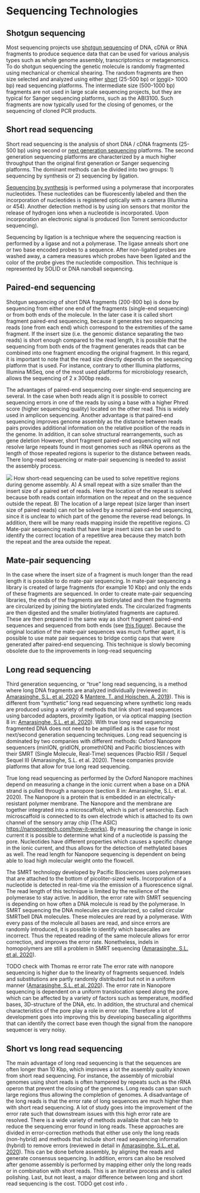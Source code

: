 # Sequencing Technologies

## Shotgun sequencing

Most sequencing projects use [shotgun
sequencing](https://en.wikipedia.org/wiki/Shotgun_sequencing) of DNA, cDNA or
RNA fragments to produce sequence data that can be used for various analysis
types such as whole genome assembly, transcriptomics or metagenomics. To do
shotgun sequencing the genetic molecule is randomly fragmented using mechanical or chemical shearing. The random fragments are then size selected and analyzed using either
[short](https://en.wikipedia.org/wiki/DNA_sequencing#Short-read_sequencing_methods)
(25-500 bp) or [long](https://en.wikipedia.org/wiki/Third-generation_sequencing)i(> 1000 bp) read sequencing platforms. The intermediate size (500-1000 bp) fragments are not used in large scale sequencing projects, but they are typical for Sanger sequencing platforms, such as the ABI3100. Such fragments are now typically used for the closing of genomes, or the sequencing of cloned PCR products.

## Short read sequencing
Short read sequencing is the analysis of short DNA / cDNA fragments (25-500 bp) using second or [next generation sequencing](https://en.wikipedia.org/wiki/Massive_parallel_sequencing) platforms. The second generation sequencing platforms are characterized by a much higher throughput than the original first generation or Sanger sequencing platforms. The dominant methods can be divided into two groups: 1) sequencing by synthesis or 2) sequencing by ligation.  

[Sequencing by synthesis](https://en.wikipedia.org/wiki/Illumina_dye_sequencing) is performed using a polymerase that incorporates nucleotides. These nucleotides can be fluorescently labeled and then the incorporation of nucleotides is registered optically with a camera (Illumina or 454). Another detection method is by using ion sensors that monitor the release of hydrogen ions when a nucleotide is incorporated. Upon incorporation an electronic signal is produced (Ion Torrent semiconductor sequencing).

Sequencing by ligation is a technique where the sequencing reaction is performed by a ligase and not a polymerase. The ligase anneals short one or two base encoded probes to a sequence. After non-ligated probes are washed away, a camera measures which probes have been ligated and the color of the probe gives the nucleotide composition. This technique is represented by SOLID or DNA nanoball sequencing.

## Paired-end sequencing
Shotgun sequencing of short DNA fragments (200-800 bp) is done by sequencing from either one end of the fragments (single-end sequencing) or from both ends of the molecule. In the later case it is called short fragment paired-end sequencing, because it generates two sequencing reads (one from each end) which correspond to the extremities of the same fragment. If the insert size (i.e. the genomic distance separating the two reads) is short enough compared to the read length, it is possible that the sequencing from both ends of the fragment generates reads that can be combined into one fragment encoding the original fragment. In this regard, it is important to note that the read size directly depends on the sequencing platform that is used. For instance, contrary to other Illumina platforms, Illumina MiSeq, one of the most used platforms for microbiology research, allows the sequencing of 2 x 300bp reads.

The advantages of paired-end sequencing over single-end sequencing are several. In the case when both reads align it is possible to correct sequencing errors in one of the reads by using a base with a higher Phred score (higher sequencing quality) located on the other read. This is widely used in amplicon sequencing. Another advantage is that paired-end sequencing improves genome assembly as the distance between reads pairs provides additional information on the relative position of the reads in the genome. In addition, it can solve structural rearrangements, such as gene deletion However, short fragment paired-end sequencing will not resolve large repeats found in most genomes such as rRNA operons as the length of those repeated regions is superior to the distance between reads. There long-read sequencing or mate-pair sequencing is needed to assist the assembly process.

![](seqfigure.png)
How short-read sequencing can be used to solve repetitive regions during genome assembly. A) A small repeat with a size smaller than the insert size of a paired set of reads. Here the location of the repeat is solved because both reads contain information on the repeat and on the sequence outside the repeat. B) The location of a large repeat (size larger than insert size of paired reads) can not be solved by a normal paired-end sequencing, since it is unclear to which part of the genome the reverse read belongs. In addition, there will be many reads mapping inside the repetitive regions. C) Mate-pair sequencing reads that have large insert sizes can be used to identify the correct location of a repetitive area because they match both the repeat and the area outside the repeat.

## Mate-pair sequencing
In the case where the insert size of a fragment is much longer than the read
length it is possible to do mate-pair sequencing. In mate-pair sequencing a
library is created of large fragments (for example 10 Kbp) and only the ends of
these fragments are sequenced. In order to create mate-pair sequencing
libraries, the ends of the fragments are biotinylated and then the fragments are circularized by joining the biotinylated ends. The circularized fragments  are then digested and the smaller biotinylated fragments are captured. These are then prepared in the same way as short fragment paired-end sequences and sequenced from both ends (see [this
figure](https://www.ecseq.com/support/ngs/what-is-mate-pair-sequencing-useful-for)). Because the original location of the mate-pair sequences was much further apart, it is possible to use mate pair sequences to bridge contig caps that were generated after paired-end sequencing. This technique is slowly becoming obsolete due to the improvements in long-read sequencing

## Long read sequencing
Third generation sequencing, or “true” long read sequencing, is a method where
long DNA fragments are analyzed individually (reviewed in: [Amarasinghe, S.L. et al. 2020](https://genomebiology.biomedcentral.com/articles/10.1186/s13059-020-1935-5) & [Mantere, T. and Hoischen, A. 2019](https://www.frontiersin.org/articles/10.3389/fgene.2019.00426/full)). This is different from “synthetic” long read sequencing where synthetic long reads are produced using a variety of methods that link short read sequences using barcoded adapters, proximity ligation, or via optical mapping (section 8 in: [Amarasinghe, S.L. et al. 2020](https://genomebiology.biomedcentral.com/articles/10.1186/s13059-020-1935-5)). With true long read sequencing fragmented DNA does not need to be amplified as is the case for most next/second generation sequencing techniques. Long read sequencing is dominated by two companies with different methods: Oxford Nanopore sequencers (minION, gridION, promethION) and Pacific biosciences with their SMRT (Single Molecule, Real-Time) sequences (Pacbio RSII / Sequel Sequel II) (Amarasinghe, S.L. et al. 2020). These companies provide platforms that allow for true long read sequencing.

True long read sequencing as performed by the Oxford Nanopore machines depend on measuring a change in the ionic current when a base on a DNA strand is pulled through a nanopore (section 8 in: Amarasinghe, S.L. et al. 2020). The Nanopore is a protein that is embedded in an electrically-resistant polymer membrane. The Nanopore and the membrane are together integrated into a microscaffold, which is part of sensorchip. Each microscaffold is connected to its own electrode which is attached to its own channel of the sensory array chip (The ASIC) [https://nanoporetech.com/how-it-works)](https://nanoporetech.com/how-it-works). By measuring the change in ionic current it is possible to determine what kind of a nucleotide is passing the pore. Nucleotides have different properties which causes a specific change in the ionic current, and thus allows for the detection of methylated bases as well. The read length for Nanopore sequencing is dependent on being able to load high molecular weight onto the flowcell.

The SMRT technology developed by Pacific Biosciences uses polymerases that are
attached to the bottom of picoliter-sized wells. Incorporation of a nucleotide
is detected in real-time via the emission of a fluorescence signal. The read
length of this technique is limited by the resilience of the polymerase to stay
active. In addition, the error rate with SMRT sequencing is depending on how
often a DNA molecule is read by the polymerase. In SMRT sequencing the DNA
molecules are circularized, so called circular SMRTbell DNA molecules. These
molecules are read by a polymerase. With every pass of the molecule all bases
are read, and since errors are randomly introduced, it is possible to identify
which basecalles are incorrect. Thus the repeated reading of the same molecule
allows for error correction, and improves the error rate. Nonetheless, indels in homopolymers are still a problem in SMRT sequencing ([Amarasinghe, S.L. et
al. 2020](https://genomebiology.biomedcentral.com/articles/10.1186/s13059-020-1935-5)).

TODO check with Thomas re error rate
The error rate with nanopore sequencing is higher due to the linearity of
fragments sequenced. Indels and substitutions are partly randomly distributed
but not in a uniform manner ([Amarasinghe, S.L. et al.
2020](https://genomebiology.biomedcentral.com/articles/10.1186/s13059-020-1935-5)). The error rate in Nanopore sequencing is dependent on a uniform translocation speed along the pore, which can be affected by a variety of factors such as temperature, modified bases, 3D-structure of the DNA, etc. In addition, the structural and chemical characteristics of the pore play a role in error rate. Therefore a lot of development goes into improving this by developing basecalling algorithms that can identify the correct base even though the signal from the nanopore sequencer is very noisy.


## Short vs long read sequencing
The main advantage of long read sequencing is that the sequences are often
longer than 10 Kbp, which improves a lot the assembly quality known from short
read sequencing. For instance, the assembly of microbial genomes using short
reads is often hampered by repeats such as the rRNA operon that prevent the
closing of the genomes. Long reads can span such large regions thus allowing the completion of genomes. A disadvantage of the long reads is that the error rate of long sequences are much higher than with short read sequencing. A lot of study goes into the improvement of the error rate such that downstream issues with this high error rate are resolved. There is a wide variety of methods available that can help to reduce the sequencing error found in long reads. These approaches are divided in error-correction methods that either use only the long reads (non-hybrid) and methods that include short read sequencing information (hybrid) to remove errors (reviewed in detail in [Amarasinghe, S.L. et al. 2020](https://genomebiology.biomedcentral.com/articles/10.1186/s13059-020-1935-5)). This can be done before assembly, by aligning the reads and generate consensus sequencing. In addition, errors can also be resolved after genome assembly is performed by mapping either only the long reads or in combination with short reads. This is an iterative process and is called polishing. Last, but not least, a major difference between long and short read sequencing is the cost.
TODO get cost info
.
